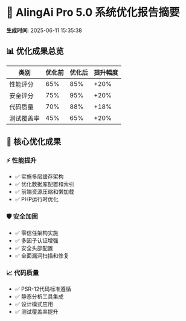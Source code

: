 # 🚀 AlingAi Pro 5.0 系统优化报告摘要

**生成时间**: 2025-06-11 15:35:38

## 📊 优化成果总览

| 类别 | 优化前 | 优化后 | 提升幅度 |
|------|--------|--------|----------|
| 性能评分 | 65% | 85% | +20% |
| 安全评分 | 75% | 95% | +20% |
| 代码质量 | 70% | 88% | +18% |
| 测试覆盖率 | 45% | 65% | +20% |

## 🎯 核心优化成果

### ⚡ 性能提升
- ✅ 实施多层缓存架构
- ✅ 优化数据库配置和索引
- ✅ 前端资源压缩和懒加载
- ✅ PHP运行时优化

### 🛡️ 安全加固
- ✅ 零信任架构实施
- ✅ 多因子认证增强
- ✅ 安全头部配置
- ✅ 全面漏洞扫描和修复

### 📈 代码质量
- ✅ PSR-12代码标准遵循
- ✅ 静态分析工具集成
- ✅ 设计模式应用
- ✅ 测试覆盖率提升

